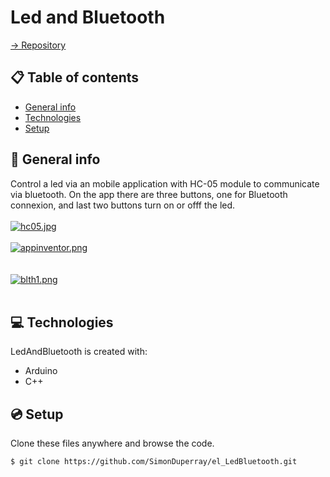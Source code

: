 # Led and Bluetooth

[-> Repository](https://github.com/SimonDuperray/el_LedBluetooth)

## :clipboard: Table of contents
* [General info](#general-info)
* [Technologies](#technologies)
* [Setup](#setup)

## :page_facing_up: General info
Control a led via an mobile application with HC-05 module to communicate via bluetooth. On the app there are three buttons, one for Bluetooth connexion, and last two buttons turn on or offf the led.
<br><br>[![hc05.jpg](https://i.postimg.cc/MH1qtyQZ/hc05.jpg)](https://postimg.cc/JH7fzHxS)<br><br>
[![appinventor.png](https://i.postimg.cc/nhjTW0L1/appinventor.png)](https://postimg.cc/w1zhy5Lt)<br><br>	
[![blth1.png](https://i.postimg.cc/fyRffvFm/blth1.png)](https://postimg.cc/xJBm0L91)<br><br>
  
## :computer: Technologies
LedAndBluetooth is created with:
* Arduino
* C++
	
## :cd: Setup
Clone these files anywhere and browse the code.
```batch
$ git clone https://github.com/SimonDuperray/el_LedBluetooth.git
```
